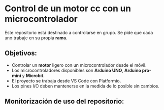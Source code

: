 # Control de un motor cc con un microcontrolador
Este repositorio está destinado a controlarse en grupo. Se pide que cada uno trabaje en su propia **rama**.
## Objetivos:
- Controlar un **motor** ligero con un microcontrolador desde el móvil.
- Los microcontroladores disponibles son **Arduino UNO**, **Arduino pro-mini** y **Microbit**.
- El proyecto se trabaja desde VS Code con Platformio.
- Los pines I/O deben mantenerse en la medida de lo posible sin cambios.
## Monitorización de uso del repositorio:
